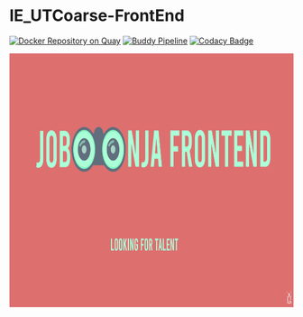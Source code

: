 # IE_UTCoarse-FrontEnd

[![Docker Repository on Quay](https://quay.io/repository/gsoosk/joboonja_front/status "Docker Repository on Quay")](https://quay.io/repository/gsoosk/joboonja_front)
[![Buddy Pipeline](https://app.buddy.works/joboonjafront/ie-utcourse-frontend/pipelines/pipeline/190862/badge.svg?token=0ce482205a25c4ad1e120ae5b6e1429289f18ab813a377066c3d9c7b879c4538 "buddy pipeline")](https://app.buddy.works/joboonjafront/ie-utcourse-frontend/pipelines/pipeline/190862)
[![Codacy Badge](https://api.codacy.com/project/badge/Grade/fe9aaabf6dbd4382909d1cac65751392)](https://www.codacy.com?utm_source=github.com&amp;utm_medium=referral&amp;utm_content=gsoosk/IE_UTCourse_Frontend&amp;utm_campaign=Badge_Grade)

<img src="https://github.com/joboonja/Frontend/blob/master/FrontendCover.png" width="900" height="450" />

